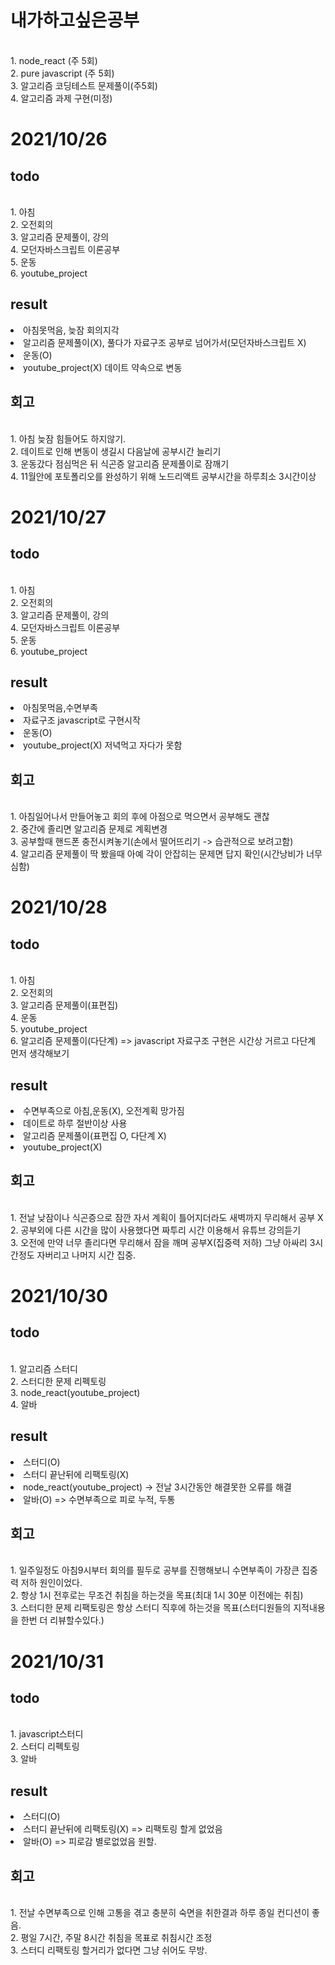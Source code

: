 <h1>내가하고싶은공부</h1>
<br>1. node_react (주 5회)
<br>2. pure javascript (주 5회)
<br>3. 알고리즘 코딩테스트 문제풀이(주5회)
<br>4. 알고리즘 과제 구현(미정)
<h1>2021/10/26</h1>
<h2>todo</h2>
<br>1. 아침
<br>2. 오전회의
<br>3. 알고리즘 문제풀이, 강의
<br>4. 모던자바스크립트 이론공부
<br>5. 운동
<br>6. youtube_project
<h2>result</h2>
<li>아침못먹음, 늦잠 회의지각</li>
<li>알고리즘 문제풀이(X), 풀다가 자료구조 공부로 넘어가서(모던자바스크립트 X)</li>
<li>운동(O)</li>
<li>youtube_project(X) 데이트 약속으로 변동</li>
<h2>회고</h2>
<br>1. 아침 늦잠 힘들어도 하지않기.
<br>2. 데이트로 인해 변동이 생길시 다음날에 공부시간 늘리기
<br>3. 운동갔다 점심먹은 뒤 식곤증 알고리즘 문제풀이로 잠깨기
<br>4. 11월안에 포토폴리오를 완성하기 위해 노드리액트 공부시간을 하루최소 3시간이상

<h1>2021/10/27</h1>
<h2>todo</h2>
<br>1. 아침
<br>2. 오전회의
<br>3. 알고리즘 문제풀이, 강의
<br>4. 모던자바스크립트 이론공부
<br>5. 운동
<br>6. youtube_project
<h2>result</h2>
<li>아침못먹음,수면부족</li>
<li>자료구조 javascript로 구현시작</li>
<li>운동(O)</li>
<li>youtube_project(X) 저녁먹고 자다가 못함</li>
<h2>회고</h2>
<br>1. 아침일어나서 만들어놓고 회의 후에 아점으로 먹으면서 공부해도 괜찮
<br>2. 중간에 졸리면 알고리즘 문제로 계획변경
<br>3. 공부할때 핸드폰 충전시켜놓기(손에서 떨어뜨리기 -> 습관적으로 보려고함)
<br>4. 알고리즘 문제풀이 딱 봤을때 아예 각이 안잡히는 문제면 답지 확인(시간낭비가 너무심함)

<h1>2021/10/28</h1>
<h2>todo</h2>
<br>1. 아침
<br>2. 오전회의
<br>3. 알고리즘 문제풀이(표편집)
<br>4. 운동
<br>5. youtube_project
<br>6. 알고리즘 문제풀이(다단계) => javascript 자료구조 구현은 시간상 거르고 다단계 먼저 생각해보기
<h2>result</h2>
<li>수면부족으로 아침,운동(X), 오전계획 망가짐</li>
<li>데이트로 하루 절반이상 사용</li>
<li>알고리즘 문제풀이(표편집 O, 다단계 X)</li>
<li>youtube_project(X)</li>
<h2>회고</h2>
<br>1. 전날 낮잠이나 식곤증으로 잠깐 자서 계획이 틀어지더라도 새벽까지 무리해서 공부 X
<br>2. 공부외에 다른 시간을 많이 사용했다면 짜투리 시간 이용해서 유튜브 강의듣기
<br>3. 오전에 만약 너무 졸리다면 무리해서 잠을 깨며 공부X(집중력 저하) 그냥 아싸리 3시간정도 자버리고 나머지 시간 집중.

<h1>2021/10/30</h1>
<h2>todo</h2>
<br>1. 알고리즘 스터디
<br>2. 스터디한 문제 리펙토링
<br>3. node_react(youtube_project)
<br>4. 알바
<h2>result</h2>
<li>스터디(O)</li>
<li>스터디 끝난뒤에 리팩토링(X)</li>
<li>node_react(youtube_project) -> 전날 3시간동안 해결못한 오류를 해결</li>
<li>알바(O) => 수면부족으로 피로 누적, 두통</li>
<h2>회고</h2>
<br>1. 일주일정도 아침9시부터 회의를 필두로 공부를 진행해보니 수면부족이 가장큰 집중력 저하 원인이었다.
<br>2. 항상 1시 전후로는 무조건 취침을 하는것을 목표(최대 1시 30분 이전에는 취침)
<br>3. 스터디한 문제 리팩토링은 항상 스터디 직후에 하는것을 목표(스터디원들의 지적내용을 한번 더 리뷰할수있다.)

<h1>2021/10/31</h1>
<h2>todo</h2>
<br>1. javascript스터디
<br>2. 스터디 리펙토링
<br>3. 알바
<h2>result</h2>
<li>스터디(O)</li>
<li>스터디 끝난뒤에 리팩토링(X) => 리팩토링 할게 없었음</li>
<li>알바(O) => 피로감 별로없었음 원할.</li>
<h2>회고</h2>
<br>1. 전날 수면부족으로 인해 고통을 겪고 충분히 숙면을 취한결과 하루 종일 컨디션이 좋음.
<br>2. 평일 7시간, 주말 8시간 취침을 목표로 취침시간 조정
<br>3. 스터디 리팩토링 할거리가 없다면 그냥 쉬어도 무방.